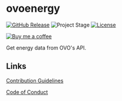 # ovoenergy

[![GitHub Release][releases-shield]][releases]
![Project Stage][project-stage-shield]
[![License][license-shield]](LICENSE)

[![Buy me a coffee][buymeacoffee-shield]][buymeacoffee]

Get energy data from OVO's API.

## Links

[Contribution Guidelines][CONTRIBUTING]

[Code of Conduct][CODE_OF_CONDUCT]

[buymeacoffee-shield]: https://www.buymeacoffee.com/assets/img/guidelines/download-assets-sm-2.svg
[buymeacoffee]: https://www.buymeacoffee.com/timmo
[CODE_OF_CONDUCT]: https://github.com/timmo001/ovoenergy/blob/master/.github/CODE_OF_CONDUCT.md
[CONTRIBUTING]: https://github.com/timmo001/ovoenergy/blob/master/.github/CONTRIBUTING.md
[license-shield]: https://img.shields.io/github/license/timmo001/ovoenergy.svg
[project-stage-shield]: https://img.shields.io/badge/project%20stage-beta-blue.svg
[pulls-shield]: https://img.shields.io/docker/pulls/timmo001/ovoenergy.svg
[releases-shield]: https://img.shields.io/github/release/timmo001/ovoenergy.svg
[releases]: https://github.com/timmo001/ovoenergy/releases
